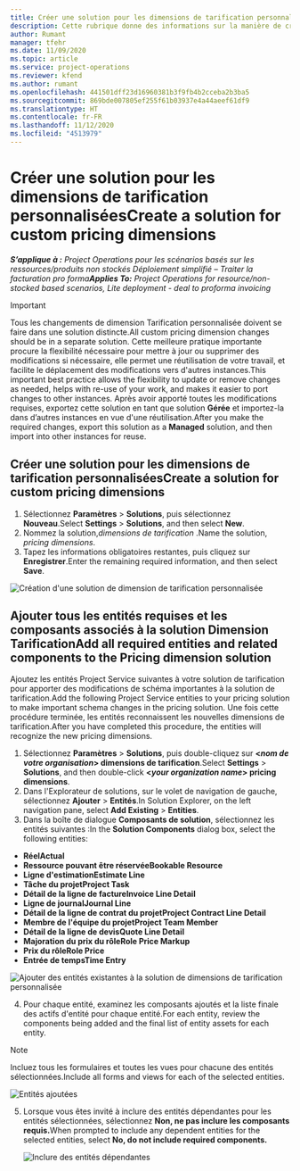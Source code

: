 ```yaml
---
title: Créer une solution pour les dimensions de tarification personnalisées
description: Cette rubrique donne des informations sur la manière de créer des solutions pour les dimensions de tarification personnalisées.
author: Rumant
manager: tfehr
ms.date: 11/09/2020
ms.topic: article
ms.service: project-operations
ms.reviewer: kfend
ms.author: rumant
ms.openlocfilehash: 441501dff23d16960381b3f9fb4b2cceba2b3ba5
ms.sourcegitcommit: 869bde007805ef255f61b03937e4a44aeef61df9
ms.translationtype: HT
ms.contentlocale: fr-FR
ms.lasthandoff: 11/12/2020
ms.locfileid: "4513979"
---
```

# <a name="create-a-solution-for-custom-pricing-dimensions"></a><span data-ttu-id="82ad1-103">Créer une solution pour les dimensions de tarification personnalisées</span><span class="sxs-lookup"><span data-stu-id="82ad1-103">Create a solution for custom pricing dimensions</span></span>

 <span data-ttu-id="82ad1-104">_**S’applique à :** Project Operations pour les scénarios basés sur les ressources/produits non stockés Déploiement simplifié – Traiter la facturation pro forma_</span><span class="sxs-lookup"><span data-stu-id="82ad1-104">_**Applies To:** Project Operations for resource/non-stocked based scenarios, Lite deployment - deal to proforma invoicing_</span></span> 

>[!IMPORTANT]
><span data-ttu-id="82ad1-105">Tous les changements de dimension Tarification personnalisée doivent se faire dans une solution distincte.</span><span class="sxs-lookup"><span data-stu-id="82ad1-105">All custom pricing dimension changes should be in a separate solution.</span></span> <span data-ttu-id="82ad1-106">Cette meilleure pratique importante procure la flexibilité nécessaire pour mettre à jour ou supprimer des modifications si nécessaire, elle permet une réutilisation de votre travail, et facilite le déplacement des modifications vers d'autres instances.</span><span class="sxs-lookup"><span data-stu-id="82ad1-106">This important best practice allows the flexibility to update or remove changes as needed, helps with re-use of your work, and makes it easier to port changes to other instances.</span></span> <span data-ttu-id="82ad1-107">Après avoir apporté toutes les modifications requises, exportez cette solution en tant que solution **Gérée** et importez-la dans d’autres instances en vue d'une réutilisation.</span><span class="sxs-lookup"><span data-stu-id="82ad1-107">After you make the required changes, export this solution as a **Managed** solution, and then import into other instances for reuse.</span></span>

## <a name="create-a-solution-for-custom-pricing-dimensions"></a><span data-ttu-id="82ad1-108">Créer une solution pour les dimensions de tarification personnalisées</span><span class="sxs-lookup"><span data-stu-id="82ad1-108">Create a solution for custom pricing dimensions</span></span>

1.  <span data-ttu-id="82ad1-109">Sélectionnez **Paramètres** > **Solutions**, puis sélectionnez **Nouveau**.</span><span class="sxs-lookup"><span data-stu-id="82ad1-109">Select **Settings** > **Solutions**, and then select **New**.</span></span>
2.  <span data-ttu-id="82ad1-110">Nommez la solution,*dimensions de tarification <your organization name>*.</span><span class="sxs-lookup"><span data-stu-id="82ad1-110">Name the solution, *<your organization name> pricing dimensions*.</span></span>
3. <span data-ttu-id="82ad1-111">Tapez les informations obligatoires restantes, puis cliquez sur **Enregistrer**.</span><span class="sxs-lookup"><span data-stu-id="82ad1-111">Enter the remaining required information, and then select **Save**.</span></span>

  ![Création d'une solution de dimension de tarification personnalisée](./media/Creation-of-custom-pricing-dimension-solution.png)
 
## <a name="add-all-required-entities-and-related-components-to-the-pricing-dimension-solution"></a><span data-ttu-id="82ad1-113">Ajouter tous les entités requises et les composants associés à la solution Dimension Tarification</span><span class="sxs-lookup"><span data-stu-id="82ad1-113">Add all required entities and related components to the Pricing dimension solution</span></span>

<span data-ttu-id="82ad1-114">Ajoutez les entités Project Service suivantes à votre solution de tarification pour apporter des modifications de schéma importantes à la solution de tarification.</span><span class="sxs-lookup"><span data-stu-id="82ad1-114">Add the following Project Service entities to your pricing solution to make important schema changes in the pricing solution.</span></span> <span data-ttu-id="82ad1-115">Une fois cette procédure terminée, les entités reconnaissent les nouvelles dimensions de tarification.</span><span class="sxs-lookup"><span data-stu-id="82ad1-115">After you have completed this procedure, the entities will recognize the new pricing dimensions.</span></span>

1.  <span data-ttu-id="82ad1-116">Sélectionnez **Paramètres** > **Solutions**, puis double-cliquez sur **<*nom de votre organisation*> dimensions de tarification**.</span><span class="sxs-lookup"><span data-stu-id="82ad1-116">Select **Settings** > **Solutions**, and then double-click **<*your organization name*> pricing dimensions**.</span></span>
2.  <span data-ttu-id="82ad1-117">Dans l'Explorateur de solutions, sur le volet de navigation de gauche, sélectionnez **Ajouter** > **Entités**.</span><span class="sxs-lookup"><span data-stu-id="82ad1-117">In Solution Explorer, on the left navigation pane, select **Add Existing** > **Entities**.</span></span>
3.  <span data-ttu-id="82ad1-118">Dans la boîte de dialogue **Composants de solution**, sélectionnez les entités suivantes :</span><span class="sxs-lookup"><span data-stu-id="82ad1-118">In the **Solution Components** dialog box, select the following entities:</span></span>
 
   - <span data-ttu-id="82ad1-119">**Réel**</span><span class="sxs-lookup"><span data-stu-id="82ad1-119">**Actual**</span></span>
   - <span data-ttu-id="82ad1-120">**Ressource pouvant être réservée**</span><span class="sxs-lookup"><span data-stu-id="82ad1-120">**Bookable Resource**</span></span>
   - <span data-ttu-id="82ad1-121">**Ligne d'estimation**</span><span class="sxs-lookup"><span data-stu-id="82ad1-121">**Estimate Line**</span></span>
   - <span data-ttu-id="82ad1-122">**Tâche du projet**</span><span class="sxs-lookup"><span data-stu-id="82ad1-122">**Project Task**</span></span>
   - <span data-ttu-id="82ad1-123">**Détail de la ligne de facture**</span><span class="sxs-lookup"><span data-stu-id="82ad1-123">**Invoice Line Detail**</span></span>
   - <span data-ttu-id="82ad1-124">**Ligne de journal**</span><span class="sxs-lookup"><span data-stu-id="82ad1-124">**Journal Line**</span></span>
   - <span data-ttu-id="82ad1-125">**Détail de la ligne de contrat du projet**</span><span class="sxs-lookup"><span data-stu-id="82ad1-125">**Project Contract Line Detail**</span></span>
   - <span data-ttu-id="82ad1-126">**Membre de l'équipe du projet**</span><span class="sxs-lookup"><span data-stu-id="82ad1-126">**Project Team Member**</span></span>
   - <span data-ttu-id="82ad1-127">**Détail de la ligne de devis**</span><span class="sxs-lookup"><span data-stu-id="82ad1-127">**Quote Line Detail**</span></span>
   - <span data-ttu-id="82ad1-128">**Majoration du prix du rôle**</span><span class="sxs-lookup"><span data-stu-id="82ad1-128">**Role Price Markup**</span></span>
   - <span data-ttu-id="82ad1-129">**Prix du rôle**</span><span class="sxs-lookup"><span data-stu-id="82ad1-129">**Role Price**</span></span>
   - <span data-ttu-id="82ad1-130">**Entrée de temps**</span><span class="sxs-lookup"><span data-stu-id="82ad1-130">**Time Entry**</span></span>
 
   ![Ajouter des entités existantes à la solution de dimensions de tarification personnalisée](./media/Existing-entities-to-PD-solution.png)
 
 4. <span data-ttu-id="82ad1-132">Pour chaque entité, examinez les composants ajoutés et la liste finale des actifs d'entité pour chaque entité.</span><span class="sxs-lookup"><span data-stu-id="82ad1-132">For each entity, review the components being added and the final list of entity assets for each entity.</span></span> 

   >[!NOTE]
   > <span data-ttu-id="82ad1-133">Incluez tous les formulaires et toutes les vues pour chacune des entités sélectionnées.</span><span class="sxs-lookup"><span data-stu-id="82ad1-133">Include all forms and views for each of the selected entities.</span></span>

  ![Entités ajoutées](./media/solution-component-selection.png)


5.  <span data-ttu-id="82ad1-135">Lorsque vous êtes invité à inclure des entités dépendantes pour les entités sélectionnées, sélectionnez **Non, ne pas inclure les composants requis.**</span><span class="sxs-lookup"><span data-stu-id="82ad1-135">When prompted to include any dependent entities for the selected entities, select **No, do not include required components.**</span></span>

    ![Inclure des entités dépendantes](./media/Do-not-include-required.png)
